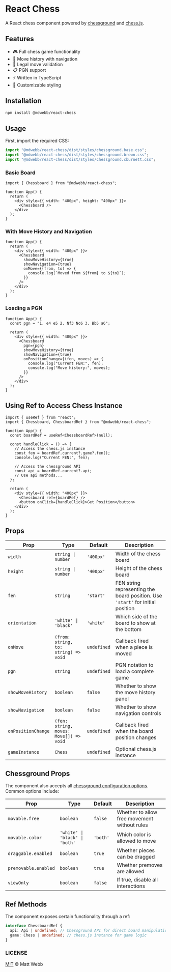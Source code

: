 # React Chess

A React chess component powered by [chessground](https://github.com/lichess-org/chessground) and [chess.js](https://github.com/jhlywa/chess.js).

## Features

- 🎮 Full chess game functionality
- 📝 Move history with navigation
- 🎯 Legal move validation
- 📋 PGN support
- ⚡ Written in TypeScript
- 🎨 Customizable styling

## Installation

```bash
npm install @mdwebb/react-chess
```

## Usage

First, import the required CSS:

```typescript
import "@mdwebb/react-chess/dist/styles/chessground.base.css";
import "@mdwebb/react-chess/dist/styles/chessground.brown.css";
import "@mdwebb/react-chess/dist/styles/chessground.cburnett.css";
```

### Basic Board

```tsx
import { Chessboard } from "@mdwebb/react-chess";

function App() {
  return (
    <div style={{ width: "400px", height: "400px" }}>
      <Chessboard />
    </div>
  );
}
```

### With Move History and Navigation

```tsx
function App() {
  return (
    <div style={{ width: "400px" }}>
      <Chessboard
        showMoveHistory={true}
        showNavigation={true}
        onMove={(from, to) => {
          console.log(`Moved from ${from} to ${to}`);
        }}
      />
    </div>
  );
}
```

### Loading a PGN

```tsx
function App() {
  const pgn = "1. e4 e5 2. Nf3 Nc6 3. Bb5 a6";

  return (
    <div style={{ width: "400px" }}>
      <Chessboard
        pgn={pgn}
        showMoveHistory={true}
        showNavigation={true}
        onPositionChange={(fen, moves) => {
          console.log("Current FEN:", fen);
          console.log("Move history:", moves);
        }}
      />
    </div>
  );
}
```

## Using Ref to Access Chess Instance

```tsx
import { useRef } from "react";
import { Chessboard, ChessboardRef } from "@mdwebb/react-chess";

function App() {
  const boardRef = useRef<ChessboardRef>(null);

  const handleClick = () => {
    // Access the chess.js instance
    const fen = boardRef.current?.game?.fen();
    console.log("Current FEN:", fen);

    // Access the chessground API
    const api = boardRef.current?.api;
    // Use api methods...
  };

  return (
    <div style={{ width: "400px" }}>
      <Chessboard ref={boardRef} />
      <button onClick={handleClick}>Get Position</button>
    </div>
  );
}
```

## Props

| Prop               | Type                                   | Default     | Description                                                                    |
| ------------------ | -------------------------------------- | ----------- | ------------------------------------------------------------------------------ |
| `width`            | `string \| number`                     | `'400px'`   | Width of the chess board                                                       |
| `height`           | `string \| number`                     | `'400px'`   | Height of the chess board                                                      |
| `fen`              | `string`                               | `'start'`   | FEN string representing the board position. Use `'start'` for initial position |
| `orientation`      | `'white' \| 'black'`                   | `'white'`   | Which side of the board to show at the bottom                                  |
| `onMove`           | `(from: string, to: string) => void`   | `undefined` | Callback fired when a piece is moved                                           |
| `pgn`              | `string`                               | `undefined` | PGN notation to load a complete game                                           |
| `showMoveHistory`  | `boolean`                              | `false`     | Whether to show the move history panel                                         |
| `showNavigation`   | `boolean`                              | `false`     | Whether to show navigation controls                                            |
| `onPositionChange` | `(fen: string, moves: Move[]) => void` | `undefined` | Callback fired when the board position changes                                 |
| `gameInstance`     | `Chess`                                | `undefined` | Optional chess.js instance                                                     |

## Chessground Props

The component also accepts all [chessground configuration options](https://github.com/lichess-org/chessground/blob/master/src/config.ts). Common options include:

| Prop                 | Type                           | Default  | Description                                  |
| -------------------- | ------------------------------ | -------- | -------------------------------------------- |
| `movable.free`       | `boolean`                      | `false`  | Whether to allow free movement without rules |
| `movable.color`      | `'white' \| 'black' \| 'both'` | `'both'` | Which color is allowed to move               |
| `draggable.enabled`  | `boolean`                      | `true`   | Whether pieces can be dragged                |
| `premovable.enabled` | `boolean`                      | `true`   | Whether premoves are allowed                 |
| `viewOnly`           | `boolean`                      | `false`  | If true, disable all interactions            |

## Ref Methods

The component exposes certain functionality through a ref:

```typescript
interface ChessboardRef {
  api: Api | undefined; // Chessground API for direct board manipulation
  game: Chess | undefined; // chess.js instance for game logic
}
```

### LICENSE

[MIT](./LICENCE) © Matt Webb
